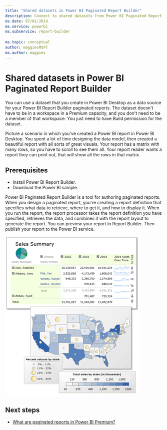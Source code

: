```yaml
---
title: "Shared datasets in Power BI Paginated Report Builder"
description: Connect to shared datasets from Power BI Paginated Report Builder.
ms.date: 07/01/2019
ms.service: powerbi
ms.subservice: report-builder

ms.topic: conceptual
author: maggiesMSFT
ms.author: maggies
---
```

# Shared datasets in Power BI Paginated Report Builder

You can use a dataset that you create in Power BI Desktop as a data source for your Power BI Report Builder paginated reports. The dataset doesn't have to be in a workspace in a Premium capacity, and you don't need to be a member of that workspace. You just need to have Build permission for the dataset. 

Picture a scenario in which you've created a Power BI report in Power BI Desktop. You spent a lot of time designing the data model, then created a beautiful report with all sorts of great visuals. Your report has a matrix with many rows, so you have to scroll to see them all. Your report reader wants a report they can print out, that will show all the rows in that matrix. 

## Prerequisites

- Install Power BI Report Builder.
- Download the Power BI sample.



Power BI Paginated Report Builder is a tool for authoring paginated reports.  When you design a paginated report, you're creating a report definition that specifies what data to retrieve, where to get it, and how to display it. When you run the report, the report processor takes the report definition you have specified, retrieves the data, and combines it with the report layout to generate the report. You can preview your report in Report Builder. Then publish your report to the Power BI service.

![Paginated report in the Power BI service](media/report-builder-power-bi/report-builder-get-started-paginated-report.png)

## Next steps

- [What are paginated reports in Power BI Premium?](paginated-reports-report-builder-power-bi.md)